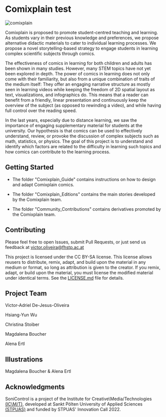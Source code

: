 # Comixplain test

![comixplain](https://github.com/fhstp/comixplain/blob/main/docs/images/logo.png?raw=true)

Comixplain is proposed to promote student-centred teaching and learning. As students vary in their previous knowledge and preferences, we propose alternative didactic materials to cater to individual learning processes. We propose a novel storytelling-based strategy to engage students in learning complex scientific subjects through comics.

The effectiveness of comics in learning for both children and adults has been shown in many studies. However, many STEM topics have not yet been explored in depth. The power of comics in learning does not only come with their familiarity, but also from a unique combination of traits of the medium itself: They offer an engaging narrative structure as mostly seen in learning videos while keeping the freedom of 2D spatial layout as text, visualizations, and infographics do. This means that a reader can benefit from a friendly, linear presentation and continuously keep the overview of the subject (as opposed to rewinding a video), and while having full control over the reading speed.

In the last years, especially due to distance learning, we saw the importance of engaging supplementary material for students at the university. Our hypothesis is that comics can be used to effectively understand, review, or provoke the discussion of complex subjects such as math, statistics, or physics. The goal of this project is to understand and identify which factors are related to the difficulty in learning such topics and how comics can contribute to the learning process.

## Getting Started

* The folder "Comixplain_Guide" contains instructions on how to design and adapt Comixplain comics.

* The folder "Comixplain_Editions" contains the main stories developed by the Comixplain team.

* The folder "Community_Contributions" contains derivatives promoted by the Comixplain team.

## Contributing

Please feel free to open Issues, submit Pull Requests, or just send us feedback at victor.oliveira@fhstp.ac.at

This project is licensed under the CC BY-SA license. This license allows reusers to distribute, remix, adapt, and build upon the material in any medium or format, so long as attribution is given to the creator. If you remix, adapt, or build upon the material, you must license the modified material under identical terms. See the [LICENSE.md](LICENSE.md) file for details.

## Project Team

Victor-Adriel De-Jesus-Oliveira

Hsiang-Yun Wu

Christina Stoiber

Magdalena Boucher

Alena Ertl

## Illustrations

Magdalena Boucher & Alena Ertl

## Acknowledgments

SoniControl is a project of the Institute for Creative\Media/Technologies [(IC\M/T)](https://icmt.fhstp.ac.at), developed at Sankt Pölten University of Applied Sciences [(STPUAS)](https://www.fhstp.ac.at/en) and funded by STPUAS' Innovation Call 2022.

